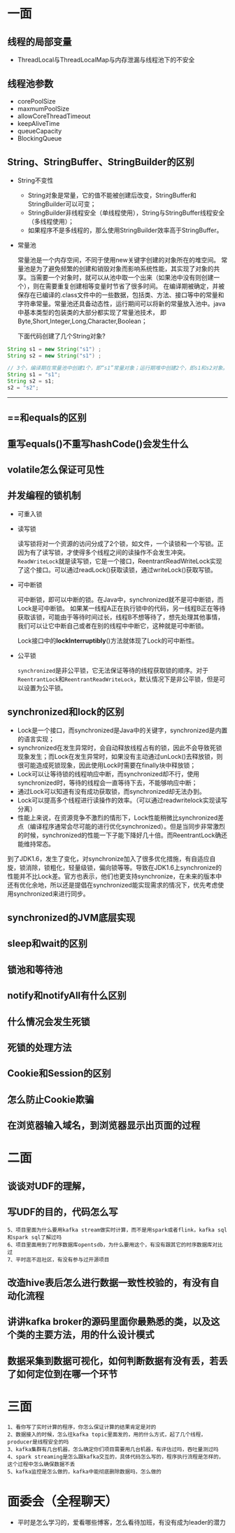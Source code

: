 # 一面

## 线程的局部变量

* ThreadLocal与ThreadLocalMap与内存泄漏与线程池下的不安全

## 线程池参数

* corePoolSize
* maxmumPoolSize
* allowCoreThreadTimeout
* keepAliveTime
* queueCapacity
* BlockingQueue

## String、StringBuffer、StringBuilder的区别

* String不变性
  - String对象是常量，它的值不能被创建后改变，StringBuffer和StringBuilder可以可变；
  * StringBuilder非线程安全（单线程使用），String与StringBuffer线程安全（多线程使用）；
  * 如果程序不是多线程的，那么使用StringBuilder效率高于StringBuffer。

* 常量池

  常量池是一个内存空间，不同于使用new关键字创建的对象所在的堆空间。
  常量池是为了避免频繁的创建和销毁对象而影响系统性能，其实现了对象的共享。当需要一个对象时，就可以从池中取一个出来（如果池中没有则创建一个），则在需要重复创建相等变量时节省了很多时间。
  在编译期被确定，并被保存在已编译的.class文件中的一些数据，包括类、方法、接口等中的常量和字符串常量。常量池还具备动态性，运行期间可以将新的常量放入池中。java中基本类型的包装类的大部分都实现了常量池技术， 即Byte,Short,Integer,Long,Character,Boolean；

  下面代码创建了几个String对象?

```java
String s1 = new String("s1") ; 
String s2 = new String("s1") ;
```

```java
// 3个，编译期在常量池中创建1个，即“s1”常量对象；运行期堆中创建2个，即s1和s2对象。
String s1 = "s1";  
String s2 = s1;  
s2 = "s2";
```

------

## ==和equals的区别

## 重写equals()不重写hashCode()会发生什么

## volatile怎么保证可见性

## 并发编程的锁机制

* 可重入锁

* 读写锁

  读写锁将对一个资源的访问分成了2个锁，如文件，一个读锁和一个写锁。正因为有了读写锁，才使得多个线程之间的读操作不会发生冲突。`ReadWriteLock`就是读写锁，它是一个接口，ReentrantReadWriteLock实现了这个接口。可以通过readLock()获取读锁，通过writeLock()获取写锁。

* 可中断锁

  可中断锁，即可以中断的锁。在Java中，synchronized就不是可中断锁，而Lock是可中断锁。 如果某一线程A正在执行锁中的代码，另一线程B正在等待获取该锁，可能由于等待时间过长，线程B不想等待了，想先处理其他事情，我们可以让它中断自己或者在别的线程中中断它，这种就是可中断锁。

  Lock接口中的**lockInterruptibly**()方法就体现了Lock的可中断性。

* 公平锁

  `synchronized`是非公平锁，它无法保证等待的线程获取锁的顺序。对于`ReentrantLock`和`ReentrantReadWriteLock`，默认情况下是非公平锁，但是可以设置为公平锁。

## synchronized和lock的区别

- Lock是一个接口，而synchronized是Java中的关键字，synchronized是内置的语言实现；
- synchronized在发生异常时，会自动释放线程占有的锁，因此不会导致死锁现象发生；而Lock在发生异常时，如果没有主动通过unLock()去释放锁，则很可能造成死锁现象，因此使用Lock时需要在finally块中释放锁；
- Lock可以让等待锁的线程响应中断，而synchronized却不行，使用synchronized时，等待的线程会一直等待下去，不能够响应中断；
- 通过Lock可以知道有没有成功获取锁，而synchronized却无法办到。
- Lock可以提高多个线程进行读操作的效率。（可以通过readwritelock实现读写分离）
- 性能上来说，在资源竞争不激烈的情形下，Lock性能稍微比synchronized差点（编译程序通常会尽可能的进行优化synchronized）。但是当同步非常激烈的时候，synchronized的性能一下子能下降好几十倍。而ReentrantLock确还能维持常态。

 到了JDK1.6，发生了变化，对synchronize加入了很多优化措施，有自适应自旋，锁消除，锁粗化，轻量级锁，偏向锁等等。导致在JDK1.6上synchronize的性能并不比Lock差。官方也表示，他们也更支持synchronize，在未来的版本中还有优化余地，所以还是提倡在synchronized能实现需求的情况下，优先考虑使用synchronized来进行同步。

## synchronized的JVM底层实现

## sleep和wait的区别

## 锁池和等待池

## notify和notifyAll有什么区别

## 什么情况会发生死锁

## 死锁的处理方法

## Cookie和Session的区别

## 怎么防止Cookie欺骗

## 在浏览器输入域名，到浏览器显示出页面的过程

# 二面

## 谈谈对UDF的理解，

## 写UDF的目的，代码怎么写

```
5、项目里面为什么要用kafka stream做实时计算，而不是用spark或者flink，kafka sql和spark sql了解过吗
6、项目里面用到了时序数据库opentsdb，为什么要用这个，有没有跟其它的时序数据库对比过
7、平时逛不逛社区，有没有参与过开源项目
```

## 改造hive表后怎么进行数据一致性校验的，有没有自动化流程

## 讲讲kafka broker的源码里面你最熟悉的类，以及这个类的主要方法，用的什么设计模式

## 数据采集到数据可视化，如何判断数据有没有丢，若丢了如何定位到在哪一个环节

# 三面

```
1、看你写了实时计算的程序，你怎么保证计算的结果肯定是对的
2、数据接入的时候，怎么往kafka topic里面发的，用的什么方式，起了几个线程，producer是线程安全的吗
3、kafka集群有几台机器，怎么确定你们项目需要用几台机器，有评估过吗，吞吐量测过吗
4、spark streaming是怎么跟kafka交互的，具体代码怎么写的，程序执行流程是怎样的，这个过程中怎么确保数据不丢
5、kafka监控是怎么做的，kafka中能彻底删除数据吗，怎么做的
```

# 面委会（全程聊天）

- 平时是怎么学习的，爱看哪些博客，怎么看待加班，有没有成为leader的潜力